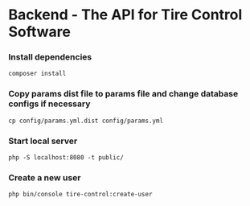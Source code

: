 # Backend - The API for Tire Control Software

### Install dependencies

```
composer install
```

### Copy params dist file to params file and change database configs if necessary

```
cp config/params.yml.dist config/params.yml  
```

### Start local server

```
php -S localhost:8080 -t public/
```

### Create a new user

```
php bin/console tire-control:create-user  
```
